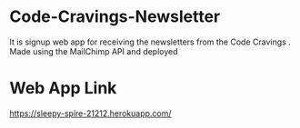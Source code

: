 # Code-Cravings-Newsletter
It is signup web app for receiving the newsletters from the Code Cravings . Made using the MailChimp API and deployed 

# Web App Link
https://sleepy-spire-21212.herokuapp.com/
